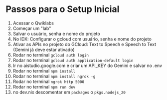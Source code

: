 
# Passos para o Setup Inicial

1. Acessar o Qwiklabs
2. Começar um "lab"
3. Salvar o usuário, senha e nome do projeto
4. No IDX: Configurar o gcloud com usuário, senha e nome do projeto
5. Ativar as APIs no projeto do GCloud: Text to Speech e Speech to Text (Gemini já deve estar ativado)
6. Rodar no terminal `gcloud auth login`
7. Rodar no terminal `gcloud auth application-default login`
8. Ir no aistudio.google.com e criar um API_KEY do Gemini e salvar no .env
9. Rodar no terminal `npm install`
10. Rodar no terminal `npm install ngrok -g`
11. Rodar no terminal `ngrok http 5000`
12. Rodar no terminal `npm run dev`
13. no dev.nix descomentar em `packages` o `pkgs.nodejs_20`




